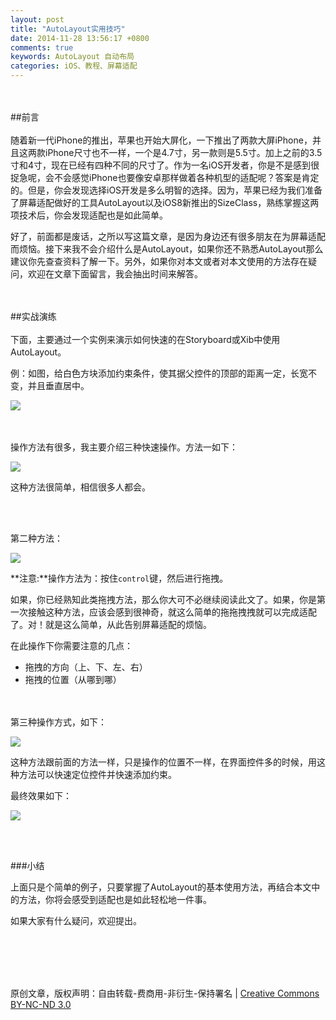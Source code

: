 ```yaml
---
layout: post
title: "AutoLayout实用技巧"
date: 2014-11-28 13:56:17 +0800
comments: true
keywords: AutoLayout 自动布局
categories: iOS、教程、屏幕适配
---
```

<br></br>
##前言
<br></br>
随着新一代iPhone的推出，苹果也开始大屏化，一下推出了两款大屏iPhone，并且这两款iPhone尺寸也不一样，一个是4.7寸，另一款则是5.5寸。加上之前的3.5寸和4寸，现在已经有四种不同的尺寸了。作为一名iOS开发者，你是不是感到很捉急呢，会不会感觉iPhone也要像安卓那样做着各种机型的适配呢？答案是肯定的。但是，你会发现选择iOS开发是多么明智的选择。因为，苹果已经为我们准备了屏幕适配做好的工具AutoLayout以及iOS8新推出的SizeClass，熟练掌握这两项技术后，你会发现适配也是如此简单。

好了，前面都是废话，之所以写这篇文章，是因为身边还有很多朋友在为屏幕适配而烦恼。接下来我不会介绍什么是AutoLayout，如果你还不熟悉AutoLayout那么建议你先查查资料了解一下。另外，如果你对本文或者对本文使用的方法存在疑问，欢迎在文章下面留言，我会抽出时间来解答。

<!--more-->
<br></br>
##实战演练
<br></br>
下面，主要通过一个实例来演示如何快速的在Storyboard或Xib中使用AutoLayout。

例：如图，给白色方块添加约束条件，使其据父控件的顶部的距离一定，长宽不变，并且垂直居中。

![](https://raw.githubusercontent.com/jixuqianxing/jixuqianxing.github.com/master/images/blogImages/20141128/AL_1.png)

<br></br>
操作方法有很多，我主要介绍三种快速操作。方法一如下：

![](https://raw.githubusercontent.com/jixuqianxing/jixuqianxing.github.com/master/images/blogImages/20141128/AL_3.gif)

这种方法很简单，相信很多人都会。

<br></br>

第二种方法：

![](https://raw.githubusercontent.com/jixuqianxing/jixuqianxing.github.com/master/images/blogImages/20141128/AL_1.gif)

**注意:**操作方法为：按住`control`键，然后进行拖拽。

如果，你已经熟知此类拖拽方法，那么你大可不必继续阅读此文了。如果，你是第一次接触这种方法，应该会感到很神奇，就这么简单的拖拖拽拽就可以完成适配了。对！就是这么简单，从此告别屏幕适配的烦恼。

在此操作下你需要注意的几点：

* 拖拽的方向（上、下、左、右）
* 拖拽的位置（从哪到哪）

<br></br>
第三种操作方式，如下：

![](https://raw.githubusercontent.com/jixuqianxing/jixuqianxing.github.com/master/images/blogImages/20141128/AL_2.gif)

这种方法跟前面的方法一样，只是操作的位置不一样，在界面控件多的时候，用这种方法可以快速定位控件并快速添加约束。

最终效果如下：

![](https://raw.githubusercontent.com/jixuqianxing/jixuqianxing.github.com/master/images/blogImages/20141128/AL_4.gif)

<br></br>

###小结

上面只是个简单的例子，只要掌握了AutoLayout的基本使用方法，再结合本文中的方法，你将会感受到适配也是如此轻松地一件事。

如果大家有什么疑问，欢迎提出。

<br><br/>
<br></br>


原创文章，版权声明：自由转载-费商用-非衍生-保持署名 \| [Creative Commons BY-NC-ND 3.0](http://creativecommons.org/licenses/by-nc-nd/3.0/deed.zh)


